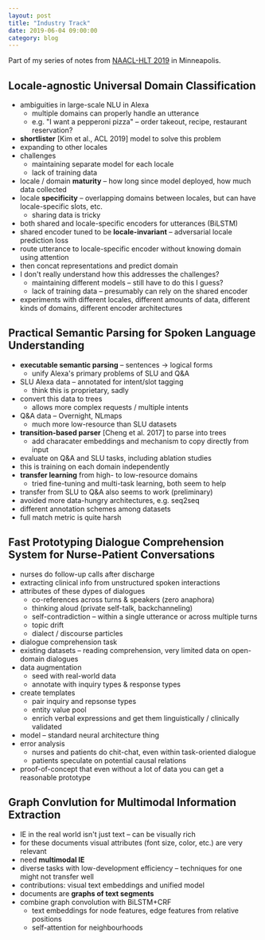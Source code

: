 ```yaml
---
layout: post
title: "Industry Track"
date: 2019-06-04 09:00:00
category: blog
---
```


Part of my series of notes from [NAACL-HLT 2019](https://naacl2019.org/) in Minneapolis.


## Locale-agnostic Universal Domain Classification 
* ambiguities in large-scale NLU in Alexa
    * multiple domains can properly handle an utterance
    * e.g. "I want a pepperoni pizza" – order takeout, recipe, restaurant reservation?
* **shortlister** [Kim et al., ACL 2019] model to solve this problem
* expanding to other locales
* challenges
    * maintaining separate model for each locale
    * lack of training data
* locale / domain **maturity** – how long since model deployed, how much data collected
* locale **specificity** – overlapping domains between locales, but can have locale-specific slots, etc.
    * sharing data is tricky
* both shared and locale-specific encoders for utterances (BiLSTM)
* shared encoder tuned to be **locale-invariant** – adversarial locale prediction loss
* route utterance to locale-specific encoder without knowing domain using attention
* then concat representations and predict domain
* I don't really understand how this addresses the challenges?
    * maintaining different models – still have to do this I guess?
    * lack of training data – presumably can rely on the shared encoder
* experiments with different locales, different amounts of data, different kinds of domains, different encoder architectures

## Practical Semantic Parsing for Spoken Language Understanding
* **executable semantic parsing** – sentences -> logical forms
    * unify Alexa's primary problems of SLU and Q&A
* SLU Alexa data – annotated for intent/slot tagging
    * think this is proprietary, sadly
* convert this data to trees
    * allows more complex requests / multiple intents
* Q&A data – Overnight, NLmaps
    * much more low-resource than SLU datasets
* **transition-based parser** [Cheng et al. 2017] to parse into trees
    * add characater embeddings and mechanism to copy directly from input
* evaluate on Q&A and SLU tasks, including ablation studies
* this is training on each domain independently
* **transfer learning** from high- to low-resource domains
    * tried fine-tuning and multi-task learning, both seem to help
* transfer from SLU to Q&A also seems to work (preliminary)
* avoided more data-hungry architectures, e.g. seq2seq
* different annotation schemes among datasets
* full match metric is quite harsh

## Fast Prototyping Dialogue Comprehension System for Nurse-Patient Conversations
* nurses do follow-up calls after discharge
* extracting clinical info from unstructured spoken interactions
* attributes of these dypes of dialogues
    * co-references across turns & speakers (zero anaphora)
    * thinking aloud (private self-talk, backchanneling)
    * self-contradiction – within a single utterance or across multiple turns
    * topic drift
    * dialect / discourse particles
* dialogue comprehension task
* existing datasets – reading comprehension, very limited data on open-domain dialogues
* data augmentation
    * seed with real-world data
    * annotate with inquiry types & response types
* create templates
    * pair inquiry and repsonse types
    * entity value pool
    * enrich verbal expressions and get them linguistically / clinically validated
* model – standard neural architecture thing
* error analysis
    * nurses and patients do chit-chat, even within task-oriented dialogue
    * patients speculate on potential causal relations
* proof-of-concept that even without a lot of data you can get a reasonable prototype

## Graph Convlution for Multimodal Information Extraction
* IE in the real world isn't just text – can be visually rich
* for these documents visual attributes (font size, color, etc.) are very relevant
* need **multimodal IE**
* diverse tasks with low-development efficiency – techniques for one might not transfer well
* contributions: visual text embeddings and unified model
* documents are **graphs of text segments**
* combine graph convolution with BiLSTM+CRF
    * text embeddings for node features, edge features from relative positions
    * self-attention for neighbourhoods

